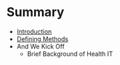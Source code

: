 # Summary

* [Introduction](README.md)
* [Defining Methods](methods.md)
* And We Kick Off
   * Brief Background of Health IT

